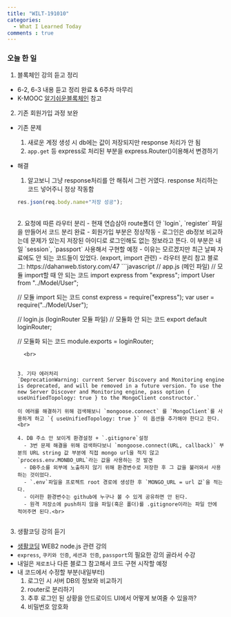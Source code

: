 ```yaml
---
title: "WILT-191010"
categories:
  - What I Learned Today
comments : true
---
```


### 오늘 한 일

1. 블록체인 강의 듣고 정리
  - 6-2, 6-3 내용 듣고 정리 완료 & 6주차 마무리
  - K-MOOC [알기쉬운블록체인] 참고<br>

2. 기존 회원가입 과정 보완
  - 기존 문제
    1. 새로운 계정 생성 시 db에는 값이 저장되지만 response 처리가 안 됨
    2. `app.get` 등 express로 처리된 부분을 express.Router()이용해서 변경하기
  - 해결
    1. 알고보니 그냥 response처리를 안 해줘서 그런 거였다. response 처리하는 코드 넣어주니 정상 작동함
    ```javascript
    res.json(req.body.name+"저장 성공");
    ```
    <br>
    2. 요청에 따른 라우터 분리
      - 현재 연습삼아 route폴더 안 `login`, `register` 파일을 만들어서 코드 분리 완료
      - 회원가입 부분은 정상작동
      - 로그인은 db정보 비교하는데 문제가 있는지 저장된 아이디로 로그인해도 없는 정보라고 뜬다. 이 부분은 내일 `session`, `passport` 사용해서 구현할 예정
      - 이유는 모르겠지만 최근 날짜 자료에도 안 되는 코드들이 있었다. (export, import 관련)
      - 라우터 분리 참고 블로그: https://dahanweb.tistory.com/47
    ```javascript
    // app.js (메인 파일)
    // 모듈 import할 때 안 되는 코드
    import express from "express"; 
    import User from "../Model/User";

    // 모듈 import 되는 코드
    const express = require("express");
    var user = require("../Model/User");

    // login.js (loginRouter 모듈 파일)
    // 모듈화 안 되는 코드
    export default loginRouter;

    // 모듈화 되는 코드
    module.exports = loginRouter;
    ```
      <br>
      

    3. 기타 에러처리
    `DeprecationWarning: current Server Discovery and Monitoring engine is deprecated, and will be removed in a future version. To use the new Server Discover and Monitoring engine, pass option { useUnifiedTopology: true } to the MongoClient constructor.`
    
    이 에러를 해결하기 위해 검색해보니 `mongoose.connect` 를 `MongoClient`를 사용하게 하고 `{ useUnifiedTopology: true }` 이 옵션을 추가해야 한다고 한다.<br>

    4. DB 주소 안 보이게 환경설정 + `.gitignore`설정
      - 3번 문제 해결을 위해 검색하다보니 `mongoose.connect(URL, callback)` 부분의 URL string 값 부분에 직접 mongo url을 적지 않고 `process.env.MONBO_URL`라는 값을 사용하는 것 발견
      - DB주소를 외부에 노출하지 않기 위해 환경변수로 저장한 후 그 값을 불러와서 사용하는 것이었다.
      - `.env`파일을 프로젝트 root 경로에 생성한 후 `MONGO_URL = url 값`을 적는다.
      - 이러한 환경변수는 github에 누구나 볼 수 있게 공유하면 안 된다.
      - 원격 저장소에 push하지 않을 파일(혹은 폴더)를 .gitignore이라는 파일 안에 적어주면 된다.<br>
    

3. 생활코딩 강의 듣기
  - [생활코딩] WEB2 node.js 관련 강의
  - `express`, `쿠키와 인증`, `세션과 인증`, `passport`의 필요한 강의 골라서 수강
  - 내일은 `제로초`나 다른 블로그 참고해서 코드 구현 시작할 예정
  - 내 코드에서 수정할 부분(내일부터)
    1. 로그인 시 서버 DB의 정보와 비교하기
    2. router로 분리하기
    3. 추후 로그인 된 상황을 안드로이드 UI에서 어떻게 보여줄 수 있을까?
    4. 비밀번호 암호화
    
        


[생활코딩]: https://opentutorials.org/course/3332
[제로초]: https://www.zerocho.com/category/NodeJS/post/593a487c2ed1da0018cff95d
[알기쉬운블록체인]: http://www.kmooc.kr/courses/course-v1:SJCU+SJCU01+2019_2/course/

